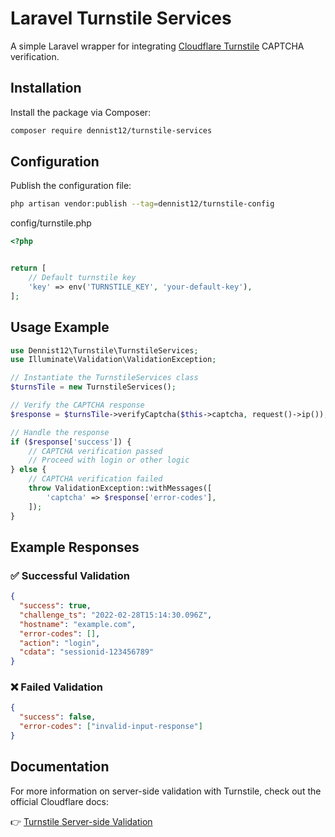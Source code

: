 # Laravel Turnstile Services

A simple Laravel wrapper for integrating [Cloudflare Turnstile](https://developers.cloudflare.com/turnstile/) CAPTCHA verification.

## Installation

Install the package via Composer:

```bash
composer require dennist12/turnstile-services
```

## Configuration

Publish the configuration file:

```bash
php artisan vendor:publish --tag=dennist12/turnstile-config
```

config/turnstile.php

```php
<?php


return [
    // Default turnstile key
    'key' => env('TURNSTILE_KEY', 'your-default-key'),
];


```

## Usage Example

```php
use Dennist12\Turnstile\TurnstileServices;
use Illuminate\Validation\ValidationException;

// Instantiate the TurnstileServices class
$turnsTile = new TurnstileServices();

// Verify the CAPTCHA response
$response = $turnsTile->verifyCaptcha($this->captcha, request()->ip());

// Handle the response
if ($response['success']) {
    // CAPTCHA verification passed
    // Proceed with login or other logic
} else {
    // CAPTCHA verification failed
    throw ValidationException::withMessages([
        'captcha' => $response['error-codes'],
    ]);
}
```

## Example Responses

### ✅ Successful Validation

```json
{
  "success": true,
  "challenge_ts": "2022-02-28T15:14:30.096Z",
  "hostname": "example.com",
  "error-codes": [],
  "action": "login",
  "cdata": "sessionid-123456789"
}
```

### ❌ Failed Validation

```json
{
  "success": false,
  "error-codes": ["invalid-input-response"]
}
```

## Documentation

For more information on server-side validation with Turnstile, check out the official Cloudflare docs:

👉 [Turnstile Server-side Validation](https://developers.cloudflare.com/turnstile/get-started/server-side-validation/)
